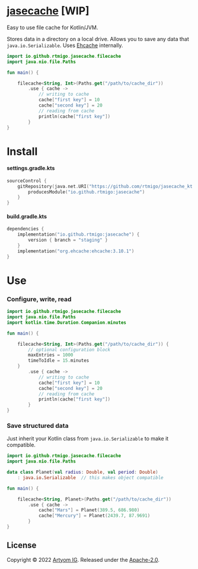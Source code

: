 # [jasecache](https://github.com/rtmigo/jasecache_kt) [WIP]

Easy to use file cache for Kotlin/JVM.

Stores data in a directory on a local drive. Allows you to save any data that
`java.io.Serializable`. Uses [Ehcache](https://www.ehcache.org/) internally.

```kotlin
import io.github.rtmigo.jasecache.filecache
import java.nio.file.Paths

fun main() {

    filecache<String, Int>(Paths.get("/path/to/cache_dir"))
        .use { cache ->
            // writing to cache
            cache["first key"] = 10
            cache["second key"] = 20
            // reading from cache
            println(cache["first key"])
        }
}
```


# Install

#### settings.gradle.kts

```kotlin
sourceControl {
    gitRepository(java.net.URI("https://github.com/rtmigo/jasecache_kt.git")) {
        producesModule("io.github.rtmigo:jasecache")
    }
}
```

#### build.gradle.kts

```kotlin
dependencies {
    implementation("io.github.rtmigo:jasecache") {
        version { branch = "staging" }
    }
    implementation("org.ehcache:ehcache:3.10.1")
}
```

# Use

### Configure, write, read

```kotlin
import io.github.rtmigo.jasecache.filecache
import java.nio.file.Paths
import kotlin.time.Duration.Companion.minutes

fun main() {

    filecache<String, Int>(Paths.get("/path/to/cache_dir")) {
        // optional configuration block
        maxEntries = 1000
        timeToIdle = 15.minutes
    }
        .use { cache ->
            // writing to cache
            cache["first key"] = 10
            cache["second key"] = 20
            // reading from cache
            println(cache["first key"])
        }
}
```

### Save structured data

Just inherit your Kotlin class from `java.io.Serializable` to make it compatible.

```kotlin
import io.github.rtmigo.jasecache.filecache
import java.nio.file.Paths

data class Planet(val radius: Double, val period: Double)
    : java.io.Serializable  // this makes object compatible

fun main() {

    filecache<String, Planet>(Paths.get("/path/to/cache_dir"))
        .use { cache ->
            cache["Mars"] = Planet(389.5, 686.980)
            cache["Mercury"] = Planet(2439.7, 87.9691)
        }
}
```

## License

Copyright © 2022 [Artyom IG](https://github.com/rtmigo).
Released under the [Apache-2.0](LICENSE).

